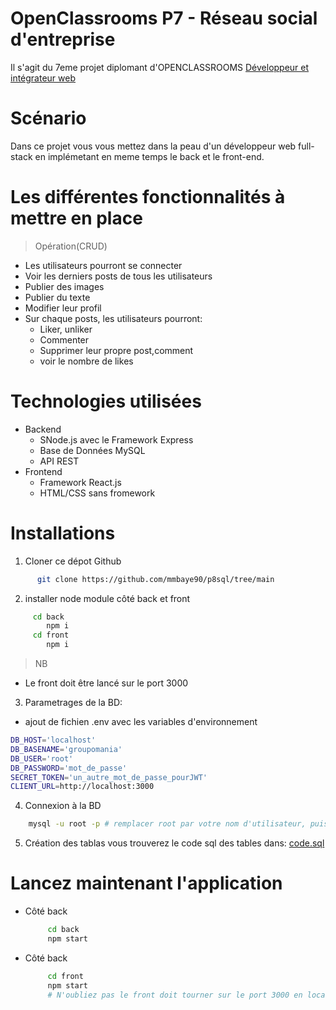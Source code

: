 # OpenClassrooms P7 - Réseau social d'entreprise

Il s'agit du 7eme projet diplomant d'OPENCLASSROOMS  [Développeur et intégrateur web](https://openclassrooms.com/fr/paths/594-integrateur-web)

# Scénario
Dans ce projet vous vous mettez dans la peau d'un développeur web full-stack en implémetant en meme temps le back et le front-end.

# Les différentes fonctionnalités à mettre en place

> Opération(CRUD)
- Les utilisateurs pourront se connecter
- Voir les derniers posts de tous les utilisateurs
- Publier des images
- Publier du texte
- Modifier leur profil
- Sur chaque posts, les utilisateurs pourront:
  * Liker, unliker
  * Commenter
  * Supprimer leur propre post,comment
  * voir le nombre de likes
  
# Technologies utilisées
* Backend
  * SNode.js avec le Framework Express
  * Base de Données MySQL
  * API REST
* Frontend
  * Framework React.js
  * HTML/CSS sans fromework
  
# Installations
1. Cloner ce dépot Github
```bash
      git clone https://github.com/mmbaye90/p8sql/tree/main
```
2. installer node module côté back et front
 ```bash
      cd back 
         npm i
      cd front
         npm i
```
> NB
   * Le front doit être lancé sur le port 3000

3. Parametrages de la BD:
* ajout de fichien .env avec les variables d'environnement
 ```bash
DB_HOST='localhost'
DB_BASENAME='groupomania'
DB_USER='root'
DB_PASSWORD='mot_de_passe'
SECRET_TOKEN='un_autre_mot_de_passe_pourJWT'
CLIENT_URL=http://localhost:3000
```
4. Connexion à la BD
 ```bash
     mysql -u root -p # remplacer root par votre nom d'utilisateur, puis saisir le mot de passe
```
5. Création des tablas vous trouverez le code sql des tables dans:
[code.sql](https://github.com/mmbaye90/p8sql/blob/main/back/code.sql)

# Lancez maintenant l'application
 * Côté back
     ```bash
          cd back
          npm start
     ```
 * Côté back
     ```bash
          cd front
          npm start
          # N'oubliez pas le front doit tourner sur le port 3000 en local
     ```
